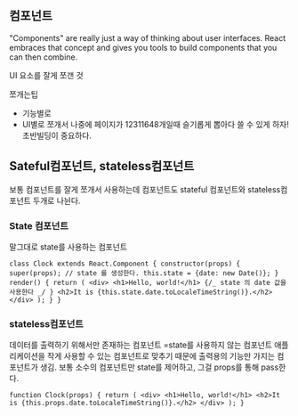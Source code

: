 ## 컴포넌트

"Components" are really just a way of thinking about user interfaces. React embraces that concept and gives you tools to build components that you can then combine.

UI 요소를 잘게 쪼갠 것

쪼개는팁

- 기능별로
- UI별로 쪼개서
  나중에 페이지가 12311648개일때 슬기롭게 뽑아다 쓸 수 있게 하자! 초반빌딩이 중요하다.

## Sateful컴포넌트, stateless컴포넌트

보통 컴포넌트를 잘게 쪼개서 사용하는데 컴포넌트도 stateful 컴포넌트와 stateless컴포넌트 두개로 나뉜다.

### State 컴포넌트

말그대로 state를 사용하는 컴포넌트

`class Clock extends React.Component { constructor(props) { super(props); // state 를 생성한다. this.state = {date: new Date()}; } render() { return ( <div> <h1>Hello, world!</h1> {/_ state 의 date 값을 사용한다 _/ } <h2>It is {this.state.date.toLocaleTimeString()}.</h2> </div> ); } }`

### stateless컴포넌트

데이터를 출력하기 위해서만 존재하는 컴포넌트 =state를 사용하지 않는 컴포넌트
애플리케이션을 작게 사용할 수 있는 컴포넌트로 맞추기 때문에 출력용의 기능만 가지는 컴포넌트가 생김. 보통 소수의 컴포넌트만 state를 제어하고, 그걸 props를 통해 pass한다.

`function Clock(props) { return ( <div> <h1>Hello, world!</h1> <h2>It is {this.props.date.toLocaleTimeString()}.</h2> </div> ); }`
